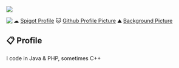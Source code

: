 <img src="https://i.imgur.com/bX4zIRO.png"/>

<a href="https://discord.com/users/554738226800361472"><img align="left" src="https://lanyard-profile-readme.vercel.app/api/554738226800361472?theme=dark&bg=809ecf&animated=true&hideDiscrim=true&borderRadius=30px&idleMessage=Probably%20doing%20something%20else..."/></a>

☁  <a href="https://www.spigotmc.org/members/droreo002.416123/">Spigot Profile</a>
🐱 <a href="https://karyakarsa.com/kamvret/" class="padding-left: 2em;">Github Profile Picture</a>
⛰  <a href="https://www.patreon.com/Kurzgesagt" class="padding-left: 2em;">Background Picture</a>
<br>
## 📋 Profile

I code in Java & PHP, sometimes C++
